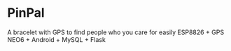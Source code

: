 # PinPal
A bracelet with GPS to find people who you care for easily
ESP8826 + GPS NEO6 + Android + MySQL + Flask
